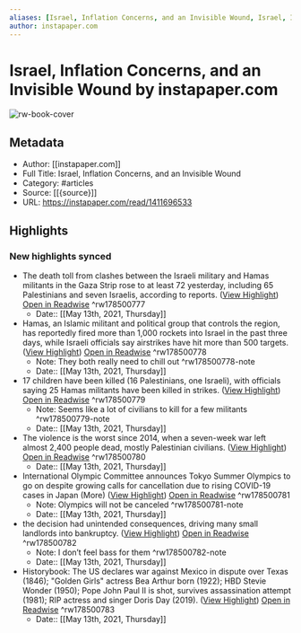 ```yaml
---
aliases: [Israel, Inflation Concerns, and an Invisible Wound, Israel, Inflation Concerns, and an Invisible Wound]
author: instapaper.com
---
```

# Israel, Inflation Concerns, and an Invisible Wound by instapaper.com

![rw-book-cover](https://readwise-assets.s3.amazonaws.com/static/images/article4.6bc1851654a0.png)

## Metadata
- Author: [[instapaper.com]]
- Full Title: Israel, Inflation Concerns, and an Invisible Wound
- Category: #articles
- Source: [[{source}]]
- URL: https://instapaper.com/read/1411696533

## Highlights
### New highlights synced
- The death toll from clashes between the Israeli military and Hamas militants in the Gaza Strip rose to at least 72 yesterday, including 65 Palestinians and seven Israelis, according to reports. ([View Highlight](https://instapaper.com/read/1411696533/16370788)) [Open in Readwise](https://readwise.io/open/178500777) ^rw178500777
    - Date:: [[May 13th, 2021, Thursday]]
- Hamas, an Islamic militant and political group that controls the region, has reportedly fired more than 1,000 rockets into Israel in the past three days, while Israeli officials say airstrikes have hit more than 500 targets. ([View Highlight](https://instapaper.com/read/1411696533/16370792)) [Open in Readwise](https://readwise.io/open/178500778) ^rw178500778
    - Note: They both really need to chill out ^rw178500778-note
    - Date:: [[May 13th, 2021, Thursday]]
- 17 children have been killed (16 Palestinians, one Israeli), with officials saying 25 Hamas militants have been killed in strikes. ([View Highlight](https://instapaper.com/read/1411696533/16370797)) [Open in Readwise](https://readwise.io/open/178500779) ^rw178500779
    - Note: Seems like a lot of civilians to kill for a few militants ^rw178500779-note
    - Date:: [[May 13th, 2021, Thursday]]
- The violence is the worst since 2014, when a seven-week war left almost 2,400 people dead, mostly Palestinian civilians. ([View Highlight](https://instapaper.com/read/1411696533/16370800)) [Open in Readwise](https://readwise.io/open/178500780) ^rw178500780
    - Date:: [[May 13th, 2021, Thursday]]
- International Olympic Committee announces Tokyo Summer Olympics to go on despite growing calls for cancellation due to rising COVID-19 cases in Japan (More) ([View Highlight](https://instapaper.com/read/1411696533/16370873)) [Open in Readwise](https://readwise.io/open/178500781) ^rw178500781
    - Note: Olympics will not be canceled ^rw178500781-note
    - Date:: [[May 13th, 2021, Thursday]]
- the decision had unintended consequences, driving many small landlords into bankruptcy. ([View Highlight](https://instapaper.com/read/1411696533/16370923)) [Open in Readwise](https://readwise.io/open/178500782) ^rw178500782
    - Note: I don’t feel bass for them ^rw178500782-note
    - Date:: [[May 13th, 2021, Thursday]]
- Historybook: The US declares war against Mexico in dispute over Texas (1846); "Golden Girls" actress Bea Arthur born (1922); HBD Stevie Wonder (1950); Pope John Paul II is shot, survives assassination attempt (1981); RIP actress and singer Doris Day (2019). ([View Highlight](https://instapaper.com/read/1411696533/16370941)) [Open in Readwise](https://readwise.io/open/178500783) ^rw178500783
    - Date:: [[May 13th, 2021, Thursday]]
